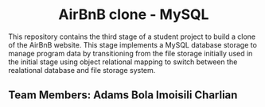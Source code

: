 <center> <h1>AirBnB clone - MySQL</h1> </center>

This repository contains the third stage of a student project to build a clone of the AirBnB website. This stage implements a MySQL database storage to manage program data by transitioning from the file storage initially used in the initial stage using object relational mapping to switch between the realational database and file storage system.

Team Members: 
Adams Bola
Imoisili Charlian
-- 
